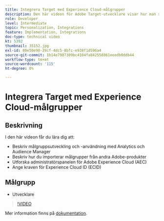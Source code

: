 ```yaml
---
title: Integrera Target med Experience Cloud-målgrupper
description: Den här videon för Adobe Target-utvecklare visar hur man skapar målgrupper med Analytics och Audience Manager. Utvecklare som tittar på den här videon kan importera målgrupper från andra Adobe-produkter, bli bekanta med administrationspanelen i Adobe Experience Cloud (AEC) och lista kraven för Experience Cloud ID (ECID).
role: Developer
level: Intermediate
topic: Personalization, Integrations
feature: Implementation, Integrations
doc-type: technical video
kt: 5392
thumbnail: 35152.jpg
exl-id: 00e50e90-29cf-4dc5-8bfc-e938f1d596a4
source-git-commit: 1b14e7987309bc4104fa842558861eeedb0ddb44
workflow-type: tm+mt
source-wordcount: '115'
ht-degree: 0%

---
```


# Integrera Target med Experience Cloud-målgrupper

## Beskrivning

I den här videon får du lära dig att:

* Beskriv målgruppsutveckling och -användning med Analytics och Audience Manager
* Beskriv hur du importerar målgrupper från andra Adobe-produkter
* Utforska administratörspanelen för Adobe Experience Cloud (AEC)
* Ange kraven för Experience Cloud ID (ECID)

## Målgrupp

* Utvecklare

>[!VIDEO](https://video.tv.adobe.com/v/35152/?quality=12)

Mer information finns på [dokumentation](https://experienceleague.adobe.com/docs/target/using/integrate/mmp.html?lang=en).
